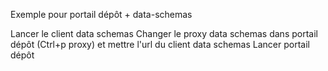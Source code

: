 Exemple pour portail dépôt + data-schemas 

Lancer le client data schemas
Changer le proxy data schemas dans portail dépôt (Ctrl+p proxy) et mettre l'url du client data schemas
Lancer portail dépôt